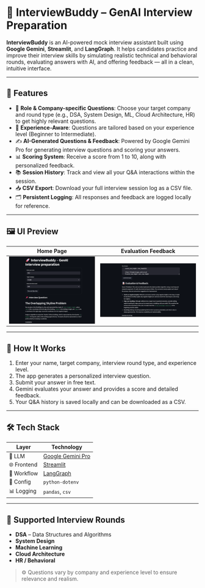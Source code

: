 # 🤖 InterviewBuddy – GenAI Interview Preparation

**InterviewBuddy** is an AI-powered mock interview assistant built using **Google Gemini**, **Streamlit**, and **LangGraph**. It helps candidates practice and improve their interview skills by simulating realistic technical and behavioral rounds, evaluating answers with AI, and offering feedback — all in a clean, intuitive interface.

---

## 🚀 Features

- 🎯 **Role & Company-specific Questions**: Choose your target company and round type (e.g., DSA, System Design, ML, Cloud Architecture, HR) to get highly relevant questions.
- 🧠 **Experience-Aware**: Questions are tailored based on your experience level (Beginner to Intermediate).
- ✍️ **AI-Generated Questions & Feedback**: Powered by Google Gemini Pro for generating interview questions and scoring your answers.
- 📊 **Scoring System**: Receive a score from 1 to 10, along with personalized feedback.
- 📚 **Session History**: Track and view all your Q&A interactions within the session.
- 📥 **CSV Export**: Download your full interview session log as a CSV file.
- 🗂 **Persistent Logging**: All responses and feedback are logged locally for reference.

---

## 🖼️ UI Preview

| Home Page | Evaluation Feedback |
|-----------|---------------------|
| ![](./outputs/1.png) | ![](./outputs/2.png) |
---

## 🧠 How It Works

1. Enter your name, target company, interview round type, and experience level.
2. The app generates a personalized interview question.
3. Submit your answer in free text.
4. Gemini evaluates your answer and provides a score and detailed feedback.
5. Your Q&A history is saved locally and can be downloaded as a CSV.

---

## 🛠 Tech Stack

| Layer         | Technology                                |
|---------------|--------------------------------------------|
| 🧠 LLM        | [Google Gemini Pro](https://ai.google.dev) |
| 🌐 Frontend  | [Streamlit](https://streamlit.io)           |
| 🔄 Workflow  | [LangGraph](https://github.com/langchain-ai/langgraph) |
| 🔐 Config    | `python-dotenv`                             |
| 📊 Logging   | `pandas`, `csv`                             |

---

## 🧪 Supported Interview Rounds

- **DSA** – Data Structures and Algorithms
- **System Design**
- **Machine Learning**
- **Cloud Architecture**
- **HR / Behavioral**

> ⚙️ Questions vary by company and experience level to ensure relevance and realism.

